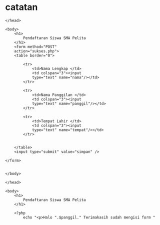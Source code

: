 # catatan

<!DOCTYPE html>
<html>
    <head>
        <title>Form Pendaftaran Siswa</title>

    </head>

    <body>
        <h1>
            Pendaftaran Siswa SMA Pelita
        </h1>
        <form method="POST"
        action="sukses.php">
        <table border="0">

            <tr>
                <td>Nama Lengkap </td>
                <td colspan="3"><input
                type="text" name="nama"/></td>
            </tr>

            <tr>
                <td>Nama Panggilan </td>
                <td colspan="3"><input
                type="text" name="panggil"/></td>
            </tr>

            <tr>
                <td>Tempat Lahir </td>
                <td colspan="3"><input
                type="text" name="tempat"/></td>
            </tr>

        
        </table>
        <input type="submit" value="simpan" />
    
    </form>


    </body>
</html>




<?php

    $nama = $_POST['nama'];

    $panggil = $_POST['panggil']; 

    $tempat = $_POST['tempat'];

 ?>
 
 <html>
    <head>
        <title>Form Pendaftaran Siswa</title>

    </head>

    <body>
        <h1>
            Pendaftaran Siswa SMA Pelita
        </h1>

        <?php
            echo "<p>Halo ".$panggil." Terimakasih sudah mengisi form "



